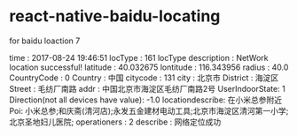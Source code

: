# react-native-baidu-locating
for baidu loaction 7

time : 2017-08-24 19:46:51
locType : 161
locType description : NetWork location successful!
latitude : 40.032675
lontitude : 116.343956
radius : 40.0
CountryCode : 0
Country : 中国
citycode : 131
city : 北京市
District : 海淀区
Street : 毛纺厂南路
addr : 中国北京市海淀区毛纺厂南路2号
UserIndoorState: 1
Direction(not all devices have value): -1.0
locationdescribe: 在小米总参附近
Poi: 小米总参;和庆斋(清河店);永发五金建材电动工具;北京市海淀区清河第一小学;北京圣地妇儿医院;
operationers : 2
describe : 网络定位成功